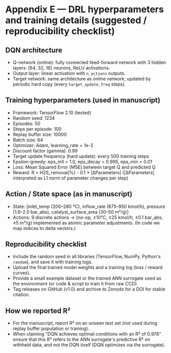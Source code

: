 # Appendix E — DRL hyperparameters and training details (suggested / reproducibility checklist)

## DQN architecture
- Q-network (online): fully connected feed-forward network with 3 hidden layers: [64, 32, 16] neurons, ReLU activations.
- Output layer: linear activation with `n_actions` outputs.
- Target network: same architecture as online network; updated by periodic hard copy (every `target_update_freq` steps).

## Training hyperparameters (used in manuscript)
- Framework: TensorFlow 2.10 (tested)
- Random seed: 1234
- Episodes: 50
- Steps per episode: 100
- Replay buffer size: 10000
- Batch size: 64
- Optimizer: Adam, learning_rate = 1e-3
- Discount factor (gamma): 0.99
- Target update frequency (hard update): every 500 training steps
- Epsilon-greedy: eps_init = 1.0, eps_decay = 0.995, eps_min = 0.01
- Loss: Mean Squared Error (MSE) between target Q and predicted Q
- Reward: R = H2S_removal(%) - 0.1 * |ΔParameters|  (|ΔParameters| interpreted as L1 norm of parameter changes per step)

## Action / State space (as in manuscript)
- State: [inlet_temp (200–280 °C), inflow_rate (875–950 kmol/h), pressure (1.6–2.0 bar_abs), catalyst_surface_area (30–50 m²/g)]
- Actions: 9 discrete actions -> {no-op, ±10°C, ±25 kmol/h, ±0.1 bar_abs, ±5 m²/g} implemented as atomic parameter adjustments. (In code we map indices to delta vectors.)

## Reproducibility checklist
- Include the random seed in all libraries (TensorFlow, NumPy, Python's `random`), and save it with training logs.
- Upload the final trained model weights and a training log (loss / reward curves).
- Provide a small example dataset or the trained ANN surrogate used as the environment (or code & script to train it from raw CCD).
- Tag releases on GitHub (v1.0) and archive to Zenodo for a DOI for stable citation.

## How we reported R²
- For the manuscript, report R² on an unseen test set (not used during replay buffer population or training).
- When claiming "DQN achieves optimal conditions with an R² of 0.978" ensure that this R² refers to the ANN surrogate's predictive R² on withheld data, and not the DQN itself (DQN optimizes via the surrogate).
